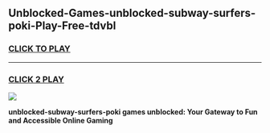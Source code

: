 
## Unblocked-Games-unblocked-subway-surfers-poki-Play-Free-tdvbl
<h3>
<a href="https://premium76.site?title=unblocked-subway-surfers-poki&ref=12A">CLICK TO PLAY</a></h3>
<hr>

<h3>
<a href="https://premium76.site?title=unblocked-subway-surfers-poki&ref=12A">CLICK 2 PLAY</a>
  
</h3>

<a href="https://premium76.site?title=unblocked-subway-surfers-poki&ref=12A"><img src="https://clearcache.store/games.png"></a>


**unblocked-subway-surfers-poki games unblocked: Your Gateway to Fun and Accessible Online Gaming**
